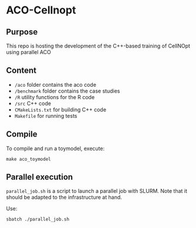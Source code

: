 # ACO-Cellnopt

## Purpose

This repo is hosting the development of the C++-based training of CellNOpt using parallel ACO 

## Content

* `/aco` folder contains the aco code
* `/benchmark` folder contains the case studies  
* `/R` utility functions for the R code
* `/src` C++ code
* `CMakeLists.txt` for building C++ code
* `Makefile` for running tests

## Compile 

To compile and run a toymodel, execute: 
```
make aco_toymodel
```
## Parallel execution

`parallel_job.sh` is a script to launch 
a parallel job with SLURM. Note that it 
should be adapted to the infrastructure 
at hand.

Use:
```
sbatch ./parallel_job.sh
```
